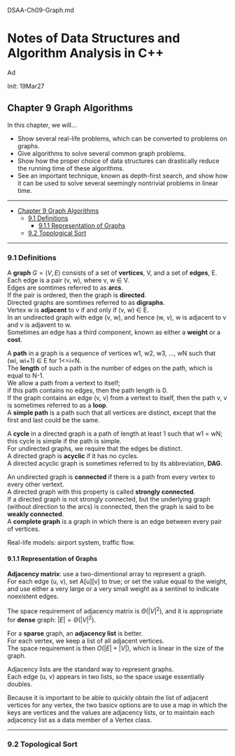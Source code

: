 DSAA-Ch09-Graph.md


Notes of Data Structures and Algorithm Analysis in C++
================================================================================

Ad  
<ar><r>

Init: 19Mar27


Chapter 9 Graph Algorithms
--------------------------------------------------------------------------------

In this chapter, we will...

- Show several real-life problems, which can be converted to problems on graphs.
- Give algorithms to solve several common graph problems.
- Show how the proper choice of data structures can drastically reduce the running time of these algorithms.
- See an important technique, known as depth-first search, and show how it can be used to solve several seemingly nontrivial problems in linear time.


--------------------------------------------------------------------------------


- [Chapter 9 Graph Algorithms](#chapter-9-graph-algorithms)
  - [9.1 Definitions](#91-definitions)
    - [9.1.1 Representation of Graphs](#911-representation-of-graphs)
  - [9.2 Topological Sort](#92-topological-sort)


--------------------------------------------------------------------------------


### 9.1 Definitions

A **graph** $G=(V, E)$ consists of a set of **vertices**, V, and a set of **edges**, E.  
Each edge is a pair (v, w), where v, w ∈ V.  
Edges are somtimes referred to as **arcs**.  
If the pair is ordered, then the graph is **directed**.  
Directed graphs are somtimes referred to as **digraphs**.  
Vertex w is **adjacent** to v if and only if (v, w) ∈ E.  
In an undirected graph with edge (v, w), and hence (w, v), w is adjacent to v and v is adjavent to w.  
Sometimes an  edge has a third component, known as either a **weight** or a **cost**.

A **path** in a graph is a sequence of vertices w1, w2, w3, ..., wN such that (wi, wi+1) ∈ E for 1<=i<N.  
The **length** of such a path is the number of edges on the path, which is equal to N-1.  
We allow a path from a vertext to itself;  
if this path contains no edges, then the path length is 0.  
If the graph contains an edge (v, v) from a vertext to itself, then the path v, v is sometimes referred to as a **loop**.  
A **simple path** is a path such that all vertices are distinct, except that the first and last could be the same.

A **cycle** in a directed graph is a path of length at least 1 such that w1 = wN;  
this cycle is simple if the path is simple.  
For undirected graphs, we require that the edges be distinct.  
A directed graph is **acyclic** if it has no cycles.  
A directed acyclic graph is sometimes referred to by its abbreviation, **DAG**.

An undirected graph is **connected** if there is a path from every vertex to every other vertext.  
A directed graph with this property is called **strongly connected**.  
If a directed graph is not strongly connected, but the underlying graph (without direction to the arcs) is connected, then the graph is said to be **weakly connected**.  
A **complete graph** is a graph in which there is an edge between every pair of vertices.

Real-life models: airport system, traffic flow.


#### 9.1.1 Representation of Graphs

**Adjacency matrix**: use a two-dimentional array to represent a graph.  
For each edge (u, v), set A[u][v] to true; or set the value equal to the weight, and use either a very large or a very small weight as a sentinel to indicate noexistent edges.

The space requirement of adjacency matrix is $Θ(|V|^2)$, and it is appropriate for **dense** graph: $|E|=Θ(|V|^2)$.

For a **sparse** graph, an **adjacency list** is better.  
For each vertex, we keep a list of all adjacent vertices.  
The space requirement is then $O(|E|+|V|)$,  which is linear in the size of the graph.

Adjacency lists are the standard way to represent graphs.  
Each edge (u, v) appears in two lists, so the space usage essentially doubles.

Because it is important to be able to quickly obtain the list of adjacent vertices for any vertex, the two basicv options are to use a map in which the keys are vertices and the values are adjacency lists, or to maintain each adjacency list as a data member of a Vertex class.


--------------------------------------------------------------------------------


### 9.2 Topological Sort

